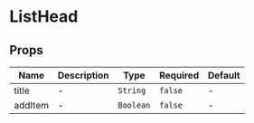 # ListHead

## Props

<!-- @vuese:ListHead:props:start -->
|Name|Description|Type|Required|Default|
|---|---|---|---|---|
|title|-|`String`|`false`|-|
|addItem|-|`Boolean`|`false`|-|

<!-- @vuese:ListHead:props:end -->


